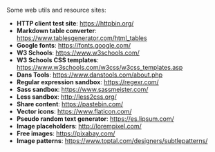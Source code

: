 Some web utils and resource sites:

* **HTTP client test site**: https://httpbin.org/
* **Markdown table converter**: https://www.tablesgenerator.com/html_tables
* **Google fonts**: https://fonts.google.com/
* **W3 Schools**: https://www.w3schools.com/
* **W3 Schools CSS templates**: https://www.w3schools.com/w3css/w3css_templates.asp
* **Dans Tools**: https://www.danstools.com/about.php
* **Regular expression sandbox**: https://regexr.com/
* **Sass sandbox**: https://www.sassmeister.com/
* **Less sandbox**: http://less2css.org/
* **Share content**: https://pastebin.com/
* **Vector icons**: https://www.flaticon.com/
* **Pseudo random text generator**: https://es.lipsum.com/
* **Image placeholders**: http://lorempixel.com/
* **Free images**: https://pixabay.com/
* **Image patterns**: https://www.toptal.com/designers/subtlepatterns/

